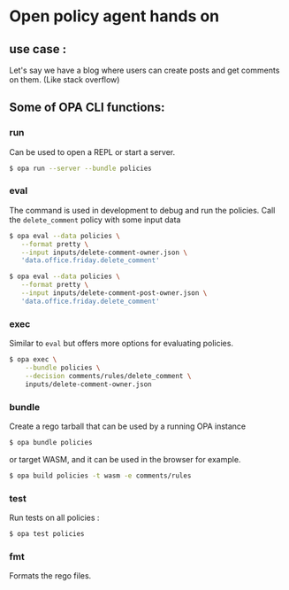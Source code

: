 # Open policy agent hands on

## use case :

Let's say we have a blog where users can create posts and get comments on them. (Like stack overflow)


## Some of OPA CLI functions:
###  run
Can be used to open a REPL or start a server.

```sh
$ opa run --server --bundle policies

```

###  eval
The command is used in development to debug and run the policies.
Call the `delete_comment` policy with some input data
```sh
$ opa eval --data policies \
   --format pretty \
   --input inputs/delete-comment-owner.json \
   'data.office.friday.delete_comment'
```

```sh
$ opa eval --data policies \
   --format pretty \
   --input inputs/delete-comment-post-owner.json \
   'data.office.friday.delete_comment'
```

###  exec
Similar to `eval` but offers more options for evaluating policies.
```sh
$ opa exec \
    --bundle policies \
    --decision comments/rules/delete_comment \
    inputs/delete-comment-owner.json
```

###  bundle

Create a rego tarball that can be used by a running OPA instance

```sh
$ opa bundle policies
```
or target WASM, and it can be used in the browser for example.

```sh
$ opa build policies -t wasm -e comments/rules
```
###  test
Run tests on all policies :
```sh
$ opa test policies
```
###  fmt
Formats the rego files.
